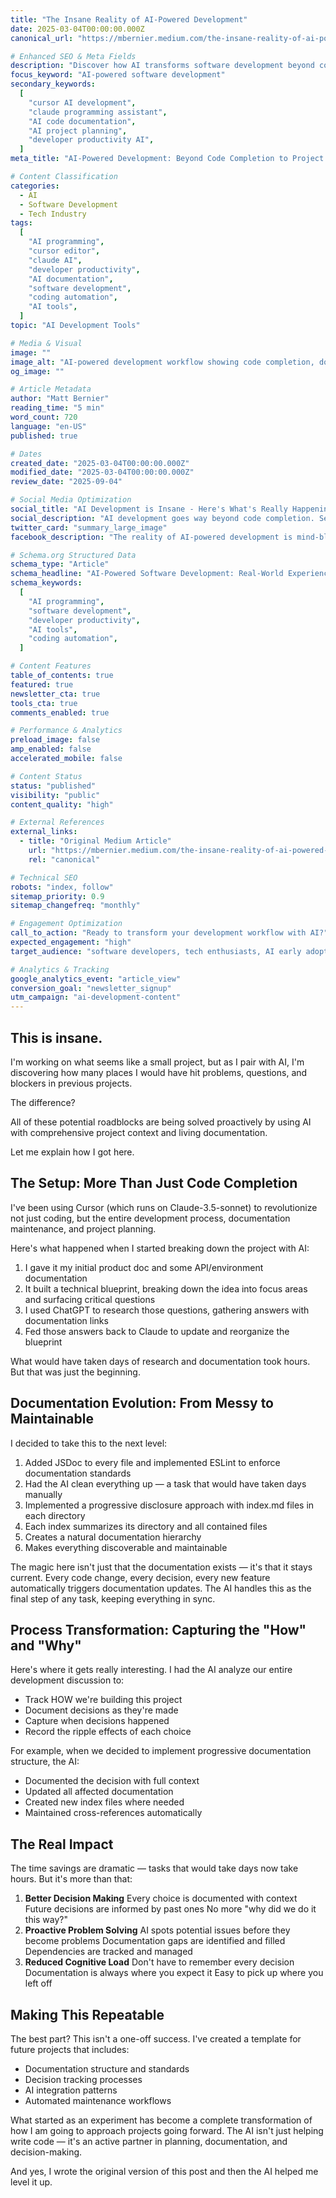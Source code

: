 ```yaml
---
title: "The Insane Reality of AI-Powered Development"
date: 2025-03-04T00:00:00.000Z
canonical_url: "https://mbernier.medium.com/the-insane-reality-of-ai-powered-development-8ca2d111a91e"

# Enhanced SEO & Meta Fields
description: "Discover how AI transforms software development beyond code completion. Learn about AI-powered project planning, living documentation, decision tracking, and the dramatic productivity gains from pairing with Claude and Cursor."
focus_keyword: "AI-powered software development"
secondary_keywords:
  [
    "cursor AI development",
    "claude programming assistant",
    "AI code documentation",
    "AI project planning",
    "developer productivity AI",
  ]
meta_title: "AI-Powered Development: Beyond Code Completion to Project Transformation"

# Content Classification
categories:
  - AI
  - Software Development
  - Tech Industry
tags:
  [
    "AI programming",
    "cursor editor",
    "claude AI",
    "developer productivity",
    "AI documentation",
    "software development",
    "coding automation",
    "AI tools",
  ]
topic: "AI Development Tools"

# Media & Visual
image: ""
image_alt: "AI-powered development workflow showing code completion, documentation, and project planning automation"
og_image: ""

# Article Metadata
author: "Matt Bernier"
reading_time: "5 min"
word_count: 720
language: "en-US"
published: true

# Dates
created_date: "2025-03-04T00:00:00.000Z"
modified_date: "2025-03-04T00:00:00.000Z"
review_date: "2025-09-04"

# Social Media Optimization
social_title: "AI Development is Insane - Here's What's Really Happening"
social_description: "AI development goes way beyond code completion. See how Cursor + Claude transforms project planning, documentation, and decision-making for dramatic productivity gains."
twitter_card: "summary_large_image"
facebook_description: "The reality of AI-powered development is mind-blowing. This developer shares how AI handles project planning, documentation, and decision tracking automatically."

# Schema.org Structured Data
schema_type: "Article"
schema_headline: "AI-Powered Software Development: Real-World Experience and Productivity Gains"
schema_keywords:
  [
    "AI programming",
    "software development",
    "developer productivity",
    "AI tools",
    "coding automation",
  ]

# Content Features
table_of_contents: true
featured: true
newsletter_cta: true
tools_cta: true
comments_enabled: true

# Performance & Analytics
preload_image: false
amp_enabled: false
accelerated_mobile: false

# Content Status
status: "published"
visibility: "public"
content_quality: "high"

# External References
external_links:
  - title: "Original Medium Article"
    url: "https://mbernier.medium.com/the-insane-reality-of-ai-powered-development-8ca2d111a91e"
    rel: "canonical"

# Technical SEO
robots: "index, follow"
sitemap_priority: 0.9
sitemap_changefreq: "monthly"

# Engagement Optimization
call_to_action: "Ready to transform your development workflow with AI?"
expected_engagement: "high"
target_audience: "software developers, tech enthusiasts, AI early adopters, development teams"

# Analytics & Tracking
google_analytics_event: "article_view"
conversion_goal: "newsletter_signup"
utm_campaign: "ai-development-content"
---
```


## This is insane.

I'm working on what seems like a small project, but as I pair with AI, I'm discovering how many places I would have hit problems, questions, and blockers in previous projects.

The difference?

All of these potential roadblocks are being solved proactively by using AI with comprehensive project context and living documentation.

Let me explain how I got here.

## The Setup: More Than Just Code Completion

I've been using Cursor (which runs on Claude-3.5-sonnet) to revolutionize not just coding, but the entire development process, documentation maintenance, and project planning.

Here's what happened when I started breaking down the project with AI:

1. I gave it my initial product doc and some API/environment documentation
2. It built a technical blueprint, breaking down the idea into focus areas and surfacing critical questions
3. I used ChatGPT to research those questions, gathering answers with documentation links
4. Fed those answers back to Claude to update and reorganize the blueprint

What would have taken days of research and documentation took hours. But that was just the beginning.

## Documentation Evolution: From Messy to Maintainable

I decided to take this to the next level:

1. Added JSDoc to every file and implemented ESLint to enforce documentation standards
2. Had the AI clean everything up — a task that would have taken days manually
3. Implemented a progressive disclosure approach with index.md files in each directory
4. Each index summarizes its directory and all contained files
5. Creates a natural documentation hierarchy
6. Makes everything discoverable and maintainable

The magic here isn't just that the documentation exists — it's that it stays current. Every code change, every decision, every new feature automatically triggers documentation updates. The AI handles this as the final step of any task, keeping everything in sync.

## Process Transformation: Capturing the "How" and "Why"

Here's where it gets really interesting. I had the AI analyze our entire development discussion to:

- Track HOW we're building this project
- Document decisions as they're made
- Capture when decisions happened
- Record the ripple effects of each choice

For example, when we decided to implement progressive documentation structure, the AI:

- Documented the decision with full context
- Updated all affected documentation
- Created new index files where needed
- Maintained cross-references automatically

## The Real Impact

The time savings are dramatic — tasks that would take days now take hours. But it's more than that:

1. **Better Decision Making**
   Every choice is documented with context
   Future decisions are informed by past ones
   No more "why did we do it this way?"
2. **Proactive Problem Solving**
   AI spots potential issues before they become problems
   Documentation gaps are identified and filled
   Dependencies are tracked and managed
3. **Reduced Cognitive Load**
   Don't have to remember every decision
   Documentation is always where you expect it
   Easy to pick up where you left off

## Making This Repeatable

The best part? This isn't a one-off success. I've created a template for future projects that includes:

- Documentation structure and standards
- Decision tracking processes
- AI integration patterns
- Automated maintenance workflows

What started as an experiment has become a complete transformation of how I am going to approach projects going forward. The AI isn't just helping write code — it's an active partner in planning, documentation, and decision-making.

And yes, I wrote the original version of this post and then the AI helped me level it up.
